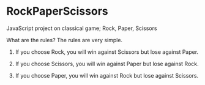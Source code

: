 # RockPaperScissors

JavaScript project on classical game; Rock, Paper, Scissors

What are the rules?
The rules are very simple.

1) If you choose Rock, you will win against Scissors but lose against Paper.

2) If you choose Scissors, you will win against Paper but lose against Rock.

3) If you choose Paper, you will win against Rock but lose against Scissors.
